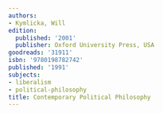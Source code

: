 ```yaml
---
authors:
- Kymlicka, Will
edition:
  published: '2001'
  publisher: Oxford University Press, USA
goodreads: '31911'
isbn: '9780198782742'
published: '1991'
subjects:
- liberalism
- political-philosophy
title: Contemporary Political Philosophy
---
```


